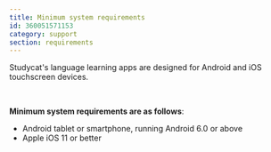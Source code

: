 ```yaml
---
title: Minimum system requirements
id: 360051571153
category: support 
section: requirements
---
```

Studycat's language learning apps are designed for Android and iOS touchscreen devices.


 


**Minimum system requirements are as follows**:


* Android tablet or smartphone, running Android 6\.0 or above
* Apple iOS 11 or better


 


 

